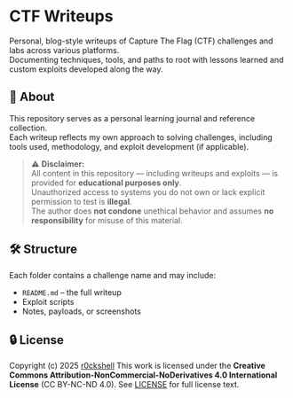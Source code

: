 # CTF Writeups

Personal, blog-style writeups of Capture The Flag (CTF) challenges and labs across various platforms.  
Documenting techniques, tools, and paths to root with lessons learned and custom exploits developed along the way.

## 📘 About

This repository serves as a personal learning journal and reference collection.  
Each writeup reflects my own approach to solving challenges, including tools used, methodology, and exploit development (if applicable).

> ⚠️ **Disclaimer:**  
> All content in this repository — including writeups and exploits — is provided for **educational purposes only**.  
> Unauthorized access to systems you do not own or lack explicit permission to test is **illegal**.  
> The author does **not condone** unethical behavior and assumes **no responsibility** for misuse of this material.

## 🛠️ Structure

Each folder contains a challenge name and may include:

- `README.md` – the full writeup
- Exploit scripts
- Notes, payloads, or screenshots

## 🔒 License

Copyright (c) 2025 [r0ckshell](https://github.com/r0ckshell)
This work is licensed under the **Creative Commons Attribution-NonCommercial-NoDerivatives 4.0 International License** (CC BY-NC-ND 4.0).
See [LICENSE](LICENSE) for full license text.
